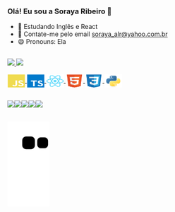 ### Olá! Eu sou a Soraya Ribeiro 👋

- 🌱 Estudando Inglês e React
- 💬 Contate-me pelo email soraya_alr@yahoo.com.br
- 😄 Pronouns: Ela


##

<div>
  <a href="https://github.com/sorayaribeiro">
  <img height="180em" src="https://github-readme-stats.vercel.app/api?username=sorayaribeiro&show_icons=true&theme=synthwave&include_all_commits=true&count_private=true"/>
  <img height="180em" src="https://github-readme-stats.vercel.app/api/top-langs/?username=sorayaribeiro&layout=compact&langs_count=7&theme=synthwave"/>
</div>
  
<div style="display: inline_block"><br>
  <img align="center" alt="Js" height="30" width="40" src="https://raw.githubusercontent.com/devicons/devicon/master/icons/javascript/javascript-plain.svg">
  <img align="center" alt="Ts" height="30" width="40" src="https://raw.githubusercontent.com/devicons/devicon/master/icons/typescript/typescript-plain.svg">
  <img align="center" alt="React" height="30" width="40" src="https://raw.githubusercontent.com/devicons/devicon/master/icons/react/react-original.svg">
  <img align="center" alt="HTML" height="30" width="40" src="https://raw.githubusercontent.com/devicons/devicon/master/icons/html5/html5-original.svg">
  <img align="center" alt="CSS" height="30" width="40" src="https://raw.githubusercontent.com/devicons/devicon/master/icons/css3/css3-original.svg">
  <img align="center" alt="Python" height="30" width="40" src="https://raw.githubusercontent.com/devicons/devicon/master/icons/python/python-original.svg">   
</div>

##
  
<div style="display: inline_block">
  <a href="https://t.me/Soraya_Ribeiro" target="_blank"><img src="https://img.shields.io/badge/Telegram-2CA5E0?style=for-the-badge&logo=telegram&logoColor=white" align="left" target="_blank"></a>
  
  <a href="https://www.linkedin.com/in/sorayaalr/" target="_blank"><img src="https://img.shields.io/badge/-LinkedIn-%230077B5?style=for-the-badge&logo=linkedin&logoColor=white" align="left" target="_blank"></a>
  

  <a href = "mailto:soraya.alr@gmail.com"><img src="https://img.shields.io/badge/-Gmail-%23333?style=for-the-badge&logo=gmail&logoColor=white" align="left" target="_blank"></a>
 
  <a href="https://www.instagram.com/domchili" target="_blank"><img src="https://img.shields.io/badge/-Instagram-%23E4405F?style=for-the-badge&logo=instagram&logoColor=white" align="left" target="_blank"></a>
    
  <a href="https://twitter.com/Domchili" target="_blank"><img src="https://img.shields.io/badge/Twitter-1DA1F2?style=for-the-badge&logo=twitter&logoColor=white" align="left" target="_blank"></a><br><br>
 
 </div>
  
  
![Snake animation](https://github.com/sorayaribeiro/sorayaribeiro/blob/output/github-contribution-grid-snake.svg)
